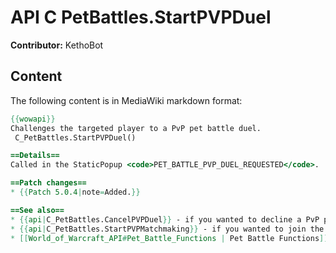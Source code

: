 # API C PetBattles.StartPVPDuel

**Contributor:** KethoBot

## Content

The following content is in MediaWiki markdown format:

```mediawiki
{{wowapi}}
Challenges the targeted player to a PvP pet battle duel.
 C_PetBattles.StartPVPDuel()

==Details==
Called in the StaticPopup <code>PET_BATTLE_PVP_DUEL_REQUESTED</code>.

==Patch changes==
* {{Patch 5.0.4|note=Added.}}

==See also==
* {{api|C_PetBattles.CancelPVPDuel}} - if you wanted to decline a PvP pet battle duel invitation
* {{api|C_PetBattles.StartPVPMatchmaking}} - if you wanted to join the random matchmaking queue instead of starting a duel
* [[World_of_Warcraft_API#Pet_Battle_Functions | Pet Battle Functions]]
```